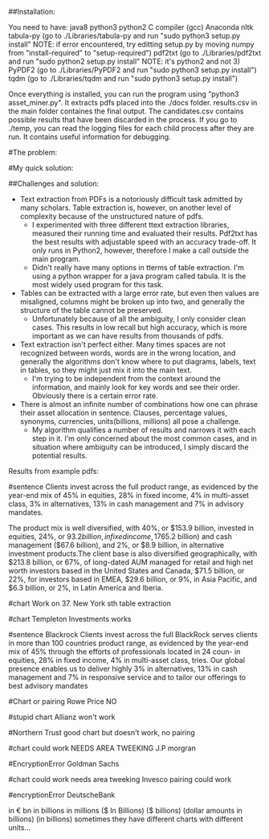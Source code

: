 ##Installation:

You need to have:
java8
python3
python2
C compiler (gcc)
Anaconda
nltk
tabula-py (go to ./Libraries/tabula-py and run "sudo python3 setup.py install" NOTE: if error encountered, try editting setup.py by moving numpy from "install-required" to "setup-required")
pdf2txt (go to ./Libraries/pdf2txt and run "sudo python2 setup.py install" NOTE: it's python2 and not 3)
PyPDF2 (go to ./Libraries/PyPDF2 and run "sudo python3 setup.py install")
tqdm (go to ./Libraries/tqdm and run "sudo python3 setup.py install")

Once everything is installed, you can run the program using "python3 asset_miner.py".
It extracts pdfs placed into the ./docs folder.
results.csv in the main folder containes the final output. The candidates.csv contains possible results that have been discarded in the process.
If you go to ./temp, you can read the logging files for each child process after they are run. It contains useful information for debugging.

#The problem:

#My quick solution:

##Challenges and solution:
 - Text extraction from PDFs is a notoriously difficult task admitted by many scholars. Table extraction is, however, on another level of complexity because of the unstructured nature of pdfs.
 	- I experimented with three different ttext extraction libraries, measured their running time and evaluated their results. Pdf2txt has the best results with adjustable speed with an accuracy trade-off. It only runs in Python2, however, therefore I make a call outside the main program.
 	- Didn't really have many options in tterms of table extraction. I'm using a python wrapper for a java program called tabula. It is the most widely used program for this task.
 - Tables can be extracted with a large error rate, but even then values are misaligned, columns might be broken up into two, and generally the structure of the table cannot be preserved. 
 	- Unfortunately because of all the ambiguity, I only consider clean cases. This results in low recall but high accuracy, which is more important as we can have results from thousands of pdfs.
 - Text extraction isn't perfect either. Many times spaces are not recognized between words, words are in the wrong location, and generally the algorithms don't know where to put diagrams, labels, text in tables, so they might just mix it into the main text.
 	- I'm trying to be independent from the context around the information, and mainly look for key words and see their order. Obviously there is a certain error rate.
 - There is almost an infinite number of combinations how one can phrase their asset allocation in sentence. Clauses, percentage values, synonyms, currencies, units(billions, millions) all pose a challenge. 
 	- My algorithm qualifies a number of results and narrows it with each step in it. I'm only concerned about the most common cases, and in situation where ambiguity can be introduced, I simply discard the potential results. 





Results from example pdfs:


#sentence
Clients invest across the full product range, as evidenced by the year-end mix of 45% in equities, 28% in fixed income, 4% in multi-asset class, 3% in alternatives, 13% in cash management and 7% in advisory mandates. 

The product mix is well diversified, with 40%, or $153.9 billion, invested in  equities, 24%, or $93.2 billion, in fixed income, 17% in each of multi-asset class ($65.2 billion) and cash management ($67.6 billion), and 2%, or $8.9 billion, in alternative investment products.The client base is also diversified geographically, with $213.8 billion, or 67%, of long-dated AUM managed for retail and high net worth investors based in the United States and Canada, $71.5 billion, or 22%, for investors based in EMEA, $29.6 billion, or 9%, in Asia Pacific, and $6.3 billion, or 2%, in Latin America and Iberia.


#chart Work on 37. New York sth table extraction

#chart Templeton Investments works

#sentence Blackrock
Clients invest across the full
BlackRock serves clients in more than 100 countries product range, as evidenced by the year-end mix of 45%
through the efforts of professionals located in 24 coun- in equities, 28% in fixed income, 4% in multi-asset class,
tries. Our global presence enables us to deliver highly 3% in alternatives, 13% in cash management and 7% in
responsive service and to tailor our offerings to best advisory mandates

#Chart or pairing Rowe Price NO


#stupid chart Allianz won't work

#Northern Trust good chart but doesn't work, no pairing

#chart could work NEEDS AREA TWEEKING J.P morgran

#EncryptionError Goldman Sachs

#chart could work needs area tweeking Invesco pairing could work

#encryptionError DeutscheBank


in € bn
in billions
in millions
($ In Billions)
($ billions)
(dollar amounts in billions)
(in billions)
sometimes they have different charts with different units...